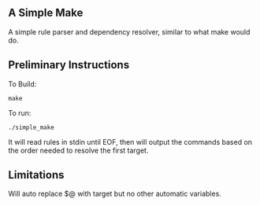 A Simple Make
------------------------------------
A simple rule parser and dependency resolver, similar to what make would do.

Preliminary Instructions
----------------------------------
To Build:

```
make
```

To run:

```
./simple_make
```

It will read rules in  stdin until EOF, then will output the commands based on the order needed to resolve the first target. 

Limitations
------------------------------
Will auto replace $@ with target but no other automatic variables.

